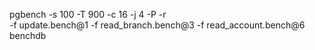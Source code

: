
pgbench -s 100 -T 900 -c 16 -j 4 -P -r \
 -f update.bench@1 -f read_branch.bench@3 -f read_account.bench@6 benchdb
